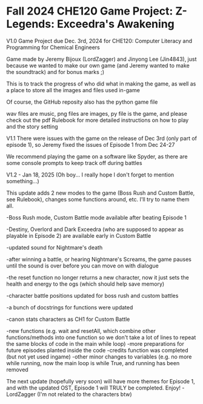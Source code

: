 # Fall 2024 CHE120 Game Project: Z-Legends: Exceedra's Awakening
V1.0
Game Project due Dec. 3rd, 2024 for CHE120: Computer Literacy and Programming for Chemical Engineers

Game made by Jeremy Bijoux (LordZagger) and Jinyong Lee (Jin4843), just because we wanted to make our own game (and Jeremy wanted to make the soundtrack) and for bonus marks ;)

This is to track the progress of who did what in making the game, as well as a place to store all the images and files used in-game

Of course, the GitHub reposity also has the python game file

wav files are music, png files are images, py file is the game, and please check out the pdf Rulebook for more detailed instructions on how to play and the story setting


V1.1
There were issues with the game on the release of Dec 3rd (only part of episode 1), so Jeremy fixed the issues of Episode 1 from Dec 24-27

We recommend playing the game on a software like Spyder, as there are some console prompts to keep track off during battles


V1.2 - Jan 18, 2025
(Oh boy... I really hope I don't forget to mention something...)

This update adds 2 new modes to the game (Boss Rush and Custom Battle, see Rulebook), changes some functions around, etc. I'll try to name them all.

-Boss Rush mode, Custom Battle mode available after beating Episode 1

-Destiny, Overlord and Dark Exceedra (who are supposed to appear as playable in Episode 2) are available early in Custom Battle

-updated sound for Nightmare's death

-after winning a battle, or hearing Nightmare's Screams, the game pauses until the sound is over before you can move on with dialogue

-the reset function no longer returns a new character, now it just sets the health and energy to the ogs (which should help save memory)

-character battle positions updated for boss rush and custom battles

-a bunch of docstrings for functions were updated

-canon stats characters as CH1 for Custom Battle

-new functions (e.g. wait and resetAll, which combine other functions/methods into one function so we don't take a lot of lines to repeat the same blocks of code in the main while loop)
-more preparations for future episodes planted inside the code
-credits function was completed (but not yet used ingame) 
-other minor changes to variables (e.g. no more while running, now the main loop is while True, and running has been removed

The next update (hopefully very soon) will have more themes for Episode 1, and with the updated OST, Episode 1 will TRULY be completed.
Enjoy! -LordZagger (I'm not related to the characters btw)
